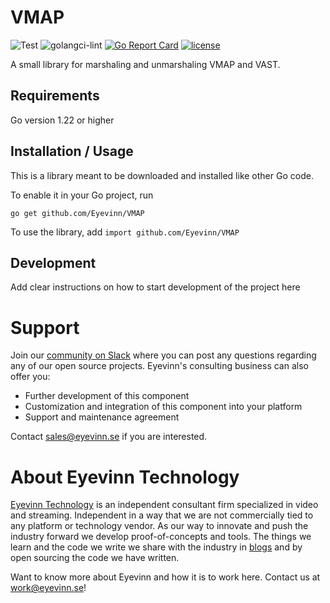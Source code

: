 # VMAP
![Test](https://github.com/Eyevinn/VMAP/workflows/Go/badge.svg)
![golangci-lint](https://github.com/Eyevinn/VMAP/workflows/golangci-lint/badge.svg?branch=main)
[![Go Report Card](https://goreportcard.com/badge/github.com/Eyevinn/VMAP)](https://goreportcard.com/report/github.com/Eyevinn/VMAP)
[![license](https://img.shields.io/github/license/Eyevinn/VMAP.svg)](https://github.com/Eyevinn/VMAP/blob/main/LICENSE)

A small library for marshaling and unmarshaling VMAP and VAST.


## Requirements
Go version 1.22 or higher

## Installation / Usage

This is a library meant to be downloaded and installed like other Go code. 

To enable it in your Go project, run 

```go get github.com/Eyevinn/VMAP```

To use the library, add 
```import github.com/Eyevinn/VMAP```

## Development

Add clear instructions on how to start development of the project here



# Support

Join our [community on Slack](http://slack.streamingtech.se) where you can post any questions regarding any of our open source projects. Eyevinn's consulting business can also offer you:

- Further development of this component
- Customization and integration of this component into your platform
- Support and maintenance agreement

Contact [sales@eyevinn.se](mailto:sales@eyevinn.se) if you are interested.

# About Eyevinn Technology

[Eyevinn Technology](https://www.eyevinntechnology.se) is an independent consultant firm specialized in video and streaming. Independent in a way that we are not commercially tied to any platform or technology vendor. As our way to innovate and push the industry forward we develop proof-of-concepts and tools. The things we learn and the code we write we share with the industry in [blogs](https://dev.to/video) and by open sourcing the code we have written.

Want to know more about Eyevinn and how it is to work here. Contact us at work@eyevinn.se!
